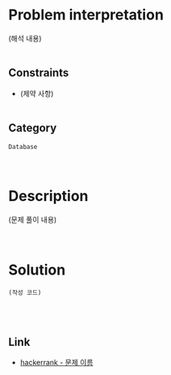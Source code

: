 # Problem interpretation
(해석 내용)
<br/><br/>

## Constraints
- (제약 사항)
<br/><br/>

## Category
`Database`
<br/><br/><br/>

# Description
(문제 풀이 내용)
<br/><br/><br/>

# Solution
```mysql
(작성 코드)
```
<br/><br/>

## Link
- [hackerrank - 문제 이름]( URL )